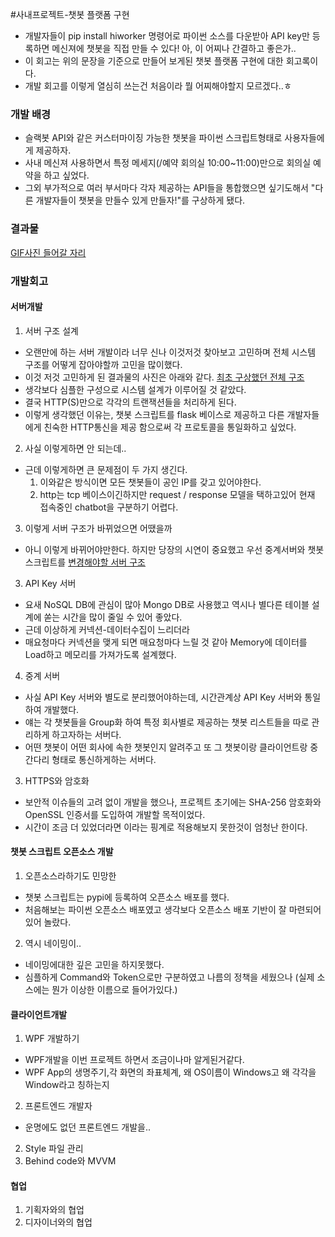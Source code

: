 #사내프로젝트-챗봇 플랫폼 구현
- 개발자들이 pip install hiworker 명령어로 파이썬 소스를 다운받아 API key만 등록하면 메신져에 챗봇을 직접 만들 수 있다! 아, 이 어찌나 간결하고 좋은가..
- 이 회고는 위의 문장을 기준으로 만들어 보게된 챗봇 플랫폼 구현에 대한 회고록이다.
- 개발 회고를 이렇게 열심히 쓰는건 처음이라 뭘 어찌해야할지 모르겠다..ㅎ

### 개발 배경
- 슬랙봇 API와 같은 커스터마이징 가능한 챗봇을 파이썬 스크립트형태로 사용자들에게 제공하자.
- 사내 메신져 사용하면서 특정 메세지(/예약 회의실 10:00~11:00)만으로 회의실 예약을 하고 싶었다.
- 그외 부가적으로 여러 부서마다 각자 제공하는 API들을 통합했으면 싶기도해서 "다른 개발자들이 챗봇을 만들수 있게 만들자!"를 구상하게 됐다.

### 결과물
[GIF사진 들어갈 자리]()

### 개발회고
#### 서버개발
1. 서버 구조 설계
- 오랜만에 하는 서버 개발이라 너무 신나 이것저것 찾아보고 고민하며 전체 시스템 구조를 어떻게 잡아야할까 고민을 많이했다.
- 이것 저것 고민하게 된 결과물의 사진은 아래와 같다.
[최초 구상했던 전체 구조]() 
- 생각보다 심플한 구성으로 시스템 설계가 이루어질 것 같았다.
- 결국 HTTP(S)만으로 각각의 트랜잭션들을 처리하게 된다.
- 이렇게 생각했던 이유는, 챗봇 스크립트를 flask 베이스로 제공하고 다른 개발자들에게 친숙한 HTTP통신을 제공 함으로써 각 프로토콜을 통일화하고 싶었다.

2. 사실 이렇게하면 안 되는데..
- 근데 이렇게하면 큰 문제점이 두 가지 생긴다.
    1. 이와같은 방식이면 모든 챗봇들이 공인 IP를 갖고 있어야한다.
	2. http는 tcp 베이스이긴하지만 request / response 모델을 택하고있어 현재 접속중인 chatbot을 구분하기 어렵다.

3. 이렇게 서버 구조가 바뀌었으면 어땠을까
- 아니 이렇게 바뀌어야만한다. 하지만 당장의 시연이 중요했고 우선 중계서버와 챗봇 스크립트를 
[변경해야할 서버 구조]() 

3. API Key 서버
- 요새 NoSQL DB에 관심이 많아 Mongo DB로 사용했고 역시나 별다른 테이블 설계에 쏟는 시간을 많이 줄일 수 있어 좋았다.
- 근데 이상하게 커넥션-데이터수집이 느리더라
- 매요청마다 커넥션을 맺게 되면 매요청마다 느릴 것 같아 Memory에 데이터를 Load하고 메모리를 가져가도록 설계했다.

4. 중계 서버
- 사실 API Key 서버와 별도로 분리했어야하는데, 시간관계상 API Key 서버와 통일하여 개발했다.
- 얘는 각 챗봇들을 Group화 하여 특정 회사별로 제공하는 챗봇 리스트들을 따로 관리하게 하고자하는 서버다.
- 어떤 챗봇이 어떤 회사에 속한 챗봇인지 알려주고 또 그 챗봇이랑 클라이언트랑 중간다리 형태로 통신하게하는 서버다.

3. HTTPS와 암호화
- 보안적 이슈들의 고려 없이 개발을 했으나, 프로젝트 초기에는 SHA-256 암호화와 OpenSSL 인증서를 도입하여 개발할 목적이었다.
- 시간이 조금 더 있었더라면 이라는 핑계로 적용해보지 못한것이 엄청난 한이다.

#### 챗봇 스크립트 오픈소스 개발
1. 오픈소스라하기도 민망한
- 챗봇 스크립트는 pypi에 등록하여 오픈소스 배포를 했다.
- 처음해보는 파이썬 오픈소스 배포였고 생각보다 오픈소스 배포 기반이 잘 마련되어있어 놀랐다.

2. 역시 네이밍이..
- 네이밍에대한 깊은 고민을 하지못했다.
- 심플하게 Command와 Token으로만 구분하였고 나름의 정책을 세웠으나 (실제 소스에는 뭔가 이상한 이름으로 들어가있다.)

#### 클라이언트개발
1. WPF 개발하기
- WPF개발을 이번 프로젝트 하면서 조금이나마 알게된거같다. 
- WPF App의 생명주기,각 화면의 좌표체계, 왜 OS이름이 Windows고 왜 각각을 Window라고 칭하는지

2. 프론트엔드 개발자
- 운명에도 없던 프론트엔드 개발을..

2. Style 파일 관리
3. Behind code와 MVVM

#### 협업
1. 기획자와의 협업
2. 디자이너와의 협업
